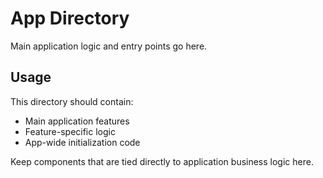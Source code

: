 # App Directory

Main application logic and entry points go here.

## Usage

This directory should contain:

- Main application features
- Feature-specific logic
- App-wide initialization code

Keep components that are tied directly to application business logic here. 